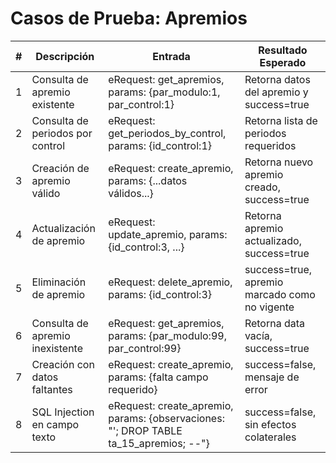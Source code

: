 # Casos de Prueba: Apremios

| # | Descripción | Entrada | Resultado Esperado |
|---|-------------|---------|-------------------|
| 1 | Consulta de apremio existente | eRequest: get_apremios, params: {par_modulo:1, par_control:1} | Retorna datos del apremio y success=true |
| 2 | Consulta de periodos por control | eRequest: get_periodos_by_control, params: {id_control:1} | Retorna lista de periodos requeridos |
| 3 | Creación de apremio válido | eRequest: create_apremio, params: {...datos válidos...} | Retorna nuevo apremio creado, success=true |
| 4 | Actualización de apremio | eRequest: update_apremio, params: {id_control:3, ...} | Retorna apremio actualizado, success=true |
| 5 | Eliminación de apremio | eRequest: delete_apremio, params: {id_control:3} | success=true, apremio marcado como no vigente |
| 6 | Consulta de apremio inexistente | eRequest: get_apremios, params: {par_modulo:99, par_control:99} | Retorna data vacía, success=true |
| 7 | Creación con datos faltantes | eRequest: create_apremio, params: {falta campo requerido} | success=false, mensaje de error |
| 8 | SQL Injection en campo texto | eRequest: create_apremio, params: {observaciones: "'; DROP TABLE ta_15_apremios; --"} | success=false, sin efectos colaterales |
